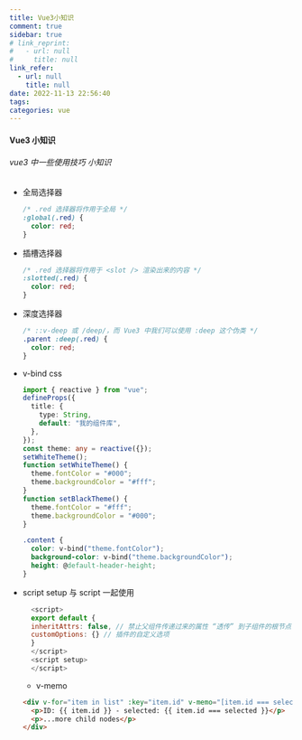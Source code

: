 ```yaml
---
title: Vue3小知识
comment: true
sidebar: true
# link_reprint:
#   - url: null
#     title: null
link_refer:
  - url: null
    title: null
date: 2022-11-13 22:56:40
tags:
categories: vue
---
```


#### Vue3 小知识

###### vue3 中一些使用技巧 小知识

<!--more-->

- 全局选择器
  ```css
  /* .red 选择器将作用于全局 */
  :global(.red) {
    color: red;
  }
  ```
- 插槽选择器
  ```css
  /* .red 选择器将作用于 <slot /> 渲染出来的内容 */
  :slotted(.red) {
    color: red;
  }
  ```
- 深度选择器

  ```css
  /* ::v-deep 或 /deep/，而 Vue3 中我们可以使用 :deep 这个伪类 */
  .parent :deep(.red) {
    color: red;
  }
  ```

- v-bind css

  ```ts
  import { reactive } from "vue";
  defineProps({
    title: {
      type: String,
      default: "我的组件库",
    },
  });
  const theme: any = reactive({});
  setWhiteTheme();
  function setWhiteTheme() {
    theme.fontColor = "#000";
    theme.backgroundColor = "#fff";
  }
  function setBlackTheme() {
    theme.fontColor = "#fff";
    theme.backgroundColor = "#000";
  }
  ```

  ```css
  .content {
    color: v-bind("theme.fontColor");
    background-color: v-bind("theme.backgroundColor");
    height: @default-header-height;
  }
  ```

- script setup 与 script 一起使用

  ```js
    <script>
    export default {
    inheritAttrs: false, // 禁止父组件传递过来的属性 “透传” 到子组件的根节点
    customOptions: {} // 插件的自定义选项
    }
    </script>
    <script setup>
    </script>
  ```

  - v-memo

  ```html
  <div v-for="item in list" :key="item.id" v-memo="[item.id === selected]">
    <p>ID: {{ item.id }} - selected: {{ item.id === selected }}</p>
    <p>...more child nodes</p>
  </div>
  ```
